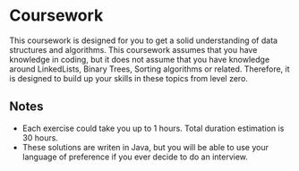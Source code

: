# Coursework
This coursework is designed for you to get a solid understanding of data structures and algorithms. This coursework assumes that you have knowledge in coding, but it does not assume that you have knowledge around LinkedLists, Binary Trees, Sorting algorithms or related. Therefore, it is designed to build up your skills in these topics from level zero.

## Notes
- Each exercise could take you up to 1 hours. Total duration estimation is 30 hours.
- These solutions are writen in Java, but you will be able to use your language of preference if you ever decide to do an interview.
